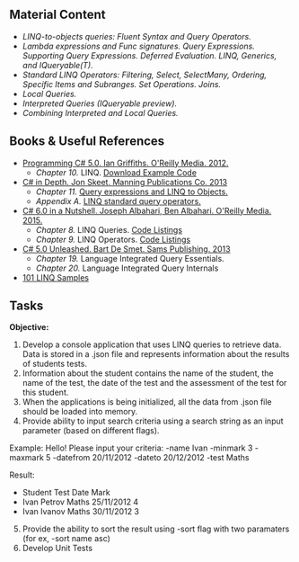 ## Material Content 
- *LINQ-to-objects queries: Fluent Syntax and Query Operators.*
- *Lambda expressions and Func signatures. Query Expressions. Supporting Query Expressions. Deferred Evaluation. LINQ, Generics, and IQueryable(T).*
- *Standard LINQ Operators: Filtering, Select, SelectMany, Ordering, Specific Items and Subranges. Set Operations. Joins.*
- *Local Queries.*
- *Interpreted Queries (IQueryable preview).*
- *Combining Interpreted and Local Queries.*

## Books & Useful References 
- [Programming C# 5.0. Ian Griffiths. O'Reilly Media. 2012.](http://shop.oreilly.com/product/0636920024064.do) 
   - *Chapter 10.* LINQ. [Download Example Code](https://resources.oreilly.com/examples/0636920024064/blob/master/Ch10.zip) 
- [C# in Depth. Jon Skeet. Manning Publications Co. 2013](https://www.manning.com/books/c-sharp-in-depth-third-edition)
   - *Chapter 11.* [Query expressions and LINQ to Objects.](https://livebook.manning.com/#!/book/c-sharp-in-depth-third-edition/chapter-11/)
   - *Appendix A.* [LINQ standard query operators.](https://livebook.manning.com/#!/book/c-sharp-in-depth-third-edition/appendix-A/)
- [C# 6.0 in a Nutshell. Joseph Albahari, Ben Albahari. O'Reilly Media. 2015.](http://shop.oreilly.com/product/0636920040323.do)
   - *Chapter 8.* LINQ Queries. [Code Listings](http://www.albahari.com/nutshell/ch08.aspx)
   - *Chapter 9.* LINQ Operators. [Code Listings](http://www.albahari.com/nutshell/ch09.aspx)
- [C# 5.0 Unleashed. Bart De Smet. Sams Publishing. 2013](https://www.goodreads.com/book/show/16284093-c-5-0-unleashed)
   - *Chapter 19.* Language Integrated Query Essentials.
   - *Chapter 20.* Language Integrated Query Internals
- [101 LINQ Samples](https://code.msdn.microsoft.com/101-LINQ-Samples-3fb9811b)

## Tasks  
**Objective:**  
1. Develop a console application that uses LINQ queries to retrieve data. Data is stored in a .json file and represents information about the results of students tests.
2. Information about the student contains the name of the student, the name of the test, the date of the test and the assessment of the test for this student.
3. When the applications is being initialized, all the data from .json file should be loaded into memory. 
4. Provide ability to input search criteria using a search string as an input parameter (based on different flags).

Example:
Hello! Please input your criteria:
-name Ivan -minmark 3 -maxmark 5 -datefrom 20/11/2012 -dateto 20/12/2012 -test Maths

Result:
- Student        Test     Date        Mark
- Ivan Petrov    Maths    25/11/2012  4
- Ivan Ivanov    Maths    30/11/2012  3

5. Provide the ability to sort the result using -sort flag with two paramaters (for ex, -sort name asc)
6. Develop Unit Tests